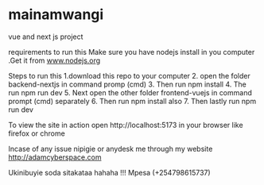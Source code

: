 # mainamwangi
vue and next js project


requirements to run this
Make sure you have nodejs install in  you computer .Get it from www.nodejs.org

Steps to run this
1.download this repo to your computer
2. open the folder backend-nextjs in command promp (cmd)
3. Then run npm install
4. The run npm run dev 
5. Next open the other folder frontend-vuejs in command prompt (cmd) separately 
6. Then run npm install also
7. Then lastly run npm run dev


To view the site in action open http://localhost:5173 in your browser like firefox or chrome

Incase of any issue nipigie or anydesk me through my website http://adamcyberspace.com


Ukinibuyie soda sitakataa hahaha !!!  Mpesa (+254798615737)
